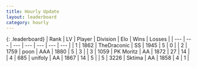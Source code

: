 ```yaml
---
title: Hourly Update
layout: leaderboard
category: hourly
---
```


{: .leaderboard}
| Rank | LV | Player | Division | Elo | Wins | Losses |
| --- | --- | --- | --- | --- | --- | --- |
| <span data-change="0">1</span> | 1862 | <span title="ID: 544310">TheDraconic</span> | SS | <span data-change="0">1945</span> | <span data-change="0">5</span> | <span data-change="0">0</span> |
| <span data-change="0">2</span> | 1759 | <span title="ID: 540690">poon</span> | AAA | <span data-change="0">1880</span> | <span data-change="0">5</span> | <span data-change="0">3</span> |
| <span data-change="3">3</span> | 1059 | <span title="ID: 427478">PK Moritz</span> | AA | <span data-change="22">1872</span> | <span data-change="6">27</span> | <span data-change="2">14</span> |
| <span data-change="-1">4</span> | 685 | <span title="ID: 750704">unifoly</span> | AA | <span data-change="0">1867</span> | <span data-change="1">14</span> | <span data-change="1">5</span> |
| <span data-change="-1">5</span> | 3226 | <span title="ID: 353063">Sktima</span> | AA | <span data-change="0">1858</span> | <span data-change="0">4</span> | <span data-change="0">1</span> |